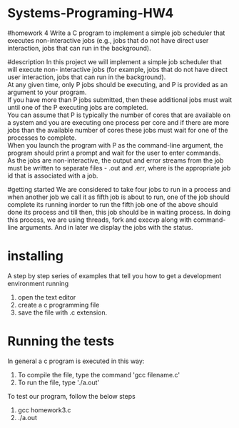 # Systems-Programing-HW4

#homework 4
Write a C program to implement a simple job scheduler that executes non-interactive jobs (e.g., jobs that 
do not have direct user interaction, jobs that can run in the background).  

#description
In this project we will implement a simple job scheduler that will execute non-
interactive jobs (for example, jobs that do not have direct user interaction, jobs that can 
run in the background).  
At any given time, only P jobs should be executing, and P is provided as an argument 
to your program.  
If you have more than P jobs submitted, then these additional jobs must wait until one 
of the P executing jobs are completed.  
You can assume that P is typically the number of cores that are available on a system 
and you are executing one process per core and if there are more jobs than the 
available number of cores these jobs must wait for one of the processes to complete.  
 When you launch the program with P as the command-line argument, the program 
should print a prompt and wait for the user to enter commands.  
As the jobs are non-interactive, the output and error streams from the job must be 
written to separate files - <jobid>.out and <jobid>.err, where <jobid> is the appropriate 
job id that is associated with a job.

#getting started
We are considered to take four jobs to run in a process and when another job we call it as fifth job is about to run, one of the job should complete its running inorder to run the fifth job one of the above should done its process and till then, this job should be in waiting process. In doing this process, we are using threads, fork and execvp along with command-line arguments. And in later we display the jobs with the status.

# installing
A step by step series of examples that tell you how to get a development environment running
1. open the text editor
2. create a c programming file
3. save the file with .c extension.
  
# Running the tests

  
In general a c program is executed in this way:
1. To compile the file, type the command 'gcc filename.c'
2. To run the file, type './a.out'

To test our program, follow the below steps

1. gcc homework3.c
2. ./a.out 
